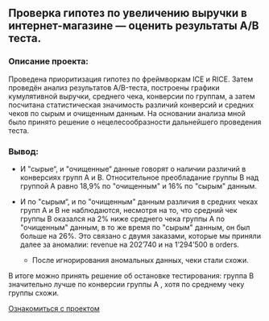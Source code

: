 ## Проверка гипотез по увеличению выручки в интернет-магазине — оценить результаты A/B теста.
### Описание проекта:
Проведена приоритизация гипотез по фреймворкам ICE и RICE. Затем проведён анализ
результатов A/B-теста, построены графики кумулятивной выручки, среднего чека,
конверсии по группам, а затем посчитана статистическая значимость различий конверсий
и средних чеков по сырым и очищенным данным. На основании анализа мной было
принято решение о нецелесообразности дальнейшего проведения теста.

### Вывод:
- И "сырые“, и "очищенные“ данные говорят о наличии различий в конверсиях групп А и В. Относительное преобладание группы В над группой А равно 18,9% по "очищенным" и 16% по "сырым" данным.
- И по "сырым“, и по "очищенным" данным различия в средних чеках групп A и B не наблюдаются, несмотря на то, что средний чек группы B оказался на 2% ниже среднего чека группы A по "очищенным" данным, в то же время по "сырым" данным, он был больше на 26%. Это связано с двумя заказами, которые мы приняли далее за аномалии: revenue на 202’740 и на 1’294’500 в orders.

  - После игнорирования аномальных данных, чеки стали схожи.

    
В итоге можно принять решение об остановке тестирования: группа В значительно лучше по конверсии группы A , хотя по среднему чеку группы схожи.

[Ознакомиться с проектом](./a_b-testing.ipynb)